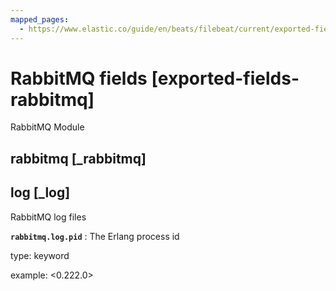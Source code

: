 ```yaml
---
mapped_pages:
  - https://www.elastic.co/guide/en/beats/filebeat/current/exported-fields-rabbitmq.html
---
```


# RabbitMQ fields [exported-fields-rabbitmq]

RabbitMQ Module


## rabbitmq [_rabbitmq]




## log [_log]

RabbitMQ log files


**`rabbitmq.log.pid`**
:   The Erlang process id

type: keyword

example: <0.222.0>



